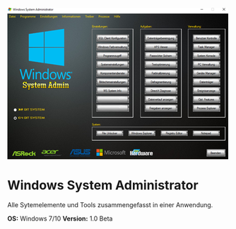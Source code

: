 
![alt text][logo]

[logo]: logo.png

<h1>Windows System Administrator</h1>

Alle Sytemelemente und Tools zusammengefasst in einer Anwendung.

<b>OS:</b> Windows 7/10
<b>Version:</b> 1.0 Beta
